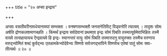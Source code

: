 +++
title = "२० अप्सा इन्द्राय"

+++

अप्साः वसतीवरीनामधेयानामपां सम्भक्ता । वनषणसम्भक्तौ जनसनेतिविट् विड्वनोरि त्यात्वम् । तादृशः सोमः अर्षति द्रोणकलशमागच्छति । किमर्थं इन्द्राय सर्वदेवानां प्रथमएव इन्द्रः सोमं पिबति तस्मात्पूर्वमेवाभिहितः तस्मै वायवे तत्सहायायच ऎन्द्रवायवे हि इन्द्र- स्यानन्तरं वायुः सोमं पिबति तस्मात्तदनु वायुरुक्तः तस्मैच वरुणाय मरुद्भ्योमितं शब्दं कुर्वद्भ्यः एतन्नामकेभ्योदेवेभ्यः विष्णवे सर्वजगद्भापिने विष्णवेच एतेषां पातुं सोमः स्रव- तीत्यर्थः ॥ २० ॥